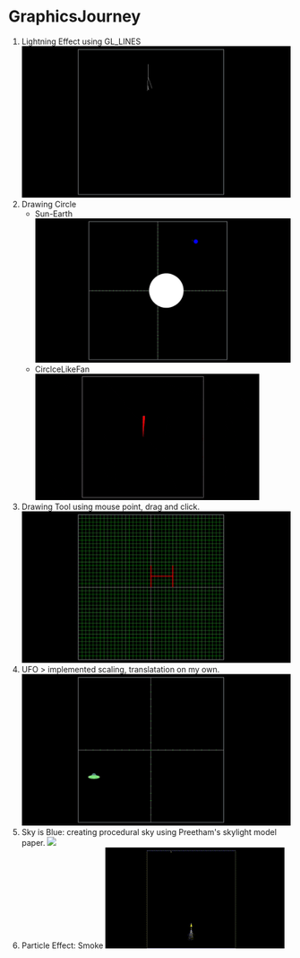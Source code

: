 # GraphicsJourney

1. Lightning Effect using GL_LINES
    ![](media/lightning.gif)</br>
2. Drawing Circle
    - Sun-Earth</br>
    ![](media/sun-earth.gif)</br>
    - CirclceLikeFan</br>
    ![](media/circle_fan.gif)</br>
4. Drawing Tool using mouse point, drag and click.
    ![](media/drawing_shape.gif)</br>
3. UFO > implemented scaling, translatation on my own.
    ![](media/UFO.gif)</br>
4. Sky is Blue: creating procedural sky using Preetham's skylight model paper.
    ![](media/skyy.gif)</br>
5. Particle Effect: Smoke
    ![](media/Particle_effect_triangle.gif)</br>

